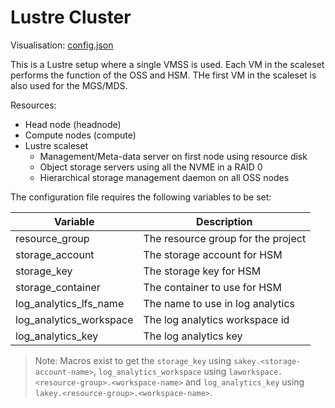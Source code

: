 # Lustre Cluster

Visualisation: [config.json](https://azurehpc.azureedge.net/?o=https://raw.githubusercontent.com/Azure/azurehpc/master/examples/lustre_combined/config.json)

This is a Lustre setup where a single VMSS is used.  Each VM in the scaleset 
performs the function of the OSS and HSM.  THe first VM in the scaleset is also
used for the MGS/MDS.

Resources:

* Head node (headnode)
* Compute nodes (compute)
* Lustre scaleset
  * Management/Meta-data server on first node using resource disk
  * Object storage servers using all the NVME in a RAID 0
  * Hierarchical storage management daemon on all OSS nodes

The configuration file requires the following variables to be set:

| Variable                | Description                                  |
|-------------------------|----------------------------------------------|
| resource_group          | The resource group for the project           |
| storage_account         | The storage account for HSM                  |
| storage_key             | The storage key for HSM                      |
| storage_container       | The container to use for HSM                 |
| log_analytics_lfs_name  | The name to use in log analytics             |
| log_analytics_workspace | The log analytics workspace id               |
| log_analytics_key       | The log analytics key                        |

> Note: Macros exist to get the `storage_key` using `sakey.<storage-account-name>`, `log_analytics_workspace` using `laworkspace.<resource-group>.<workspace-name>` and `log_analytics_key` using `lakey.<resource-group>.<workspace-name>`.
